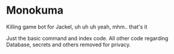 # Monokuma
Killing game bot for Jackel, uh uh uh yeah, mhm.. that's it

Just the basic command and index code.
All other code regarding Database, secrets and others removed for privacy.
